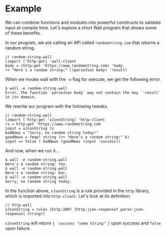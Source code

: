 # Example

We can combine functions and modules into powerful constructs to validate input at compile time.  Let's explore a short Wall program that shows some of these benefits.

In our program, we are calling an API called `randomstring.com` that returns a random string.

```
// random-string.wall
\import ['http:get] 'wall-client
body = (http:get 'https://www.randomstring.com) 'body
++ "Here's a random string:" ((parseJson body) 'result)
```

When we invoke wall with the `-e` flag for execute, we get the following error.

```
$ wall -e random-string.wall
Error. The function `parseJson body` may not contain the key `'result` in its domain.
```

We rewrite our program with the following tweaks.

```
// random-string.wall
\import ['http:get 'xJsonString] 'http-client
rs = http:get 'https://www.randomstring.com
input = xJsonString rs
badNews = "Sorry, no random string today!"
goodNews = fmap! string (++ "Here's a random string:" k)
input == false ? badNews (goodNews (input 'success))
```

And now, when we run it...

```
$ wall -e random-string.wall
Here's a random string: foo.
$ wall -e random-string.wall
Here's a random string: bar.
$ wall -e random-string.wall
Sorry, no random string today.
```

In the function above, `xJsonString` is a rule provided in the `http` library, which is imported into `http-client`. Let's look at its definition:

```
// http.wall
xJsonString = rules [http:200? [http:json-response? parse-json-response] string?]
```

`xJsonString` will return `{ 'success "some string" }` upon success and `false` upon failure.